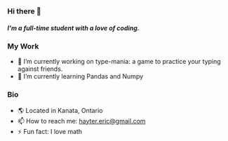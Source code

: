 ### Hi there 👋
##### I'm a full-time student with a love of coding.

### My Work
- 🔭 I’m currently working on type-mania: a game to practice your typing against friends.
- 🌱 I’m currently learning Pandas and Numpy

### Bio
- 🌎 Located in Kanata, Ontario
- 📫 How to reach me: hayter.eric@gmail.com
- ⚡ Fun fact: I love math
